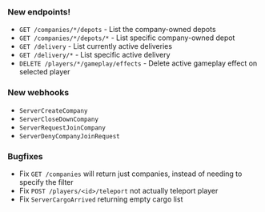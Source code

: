 ### New endpoints!

* `GET /companies/*/depots` - List the company-owned depots
* `GET /companies/*/depots/*` - List specific company-owned depot
* `GET /delivery` - List currently active deliveries
* `GET /delivery/*` - List specific active delivery
* `DELETE /players/*/gameplay/effects` - Delete active gameplay effect on selected player

### New webhooks

* `ServerCreateCompany`
* `ServerCloseDownCompany`
* `ServerRequestJoinCompany`
* `ServerDenyCompanyJoinRequest`

### Bugfixes

* Fix `GET /companies` will return just companies, instead of needing to specify the filter
* Fix `POST /players/<id>/teleport` not actually teleport player
* Fix `ServerCargoArrived` returning empty cargo list

